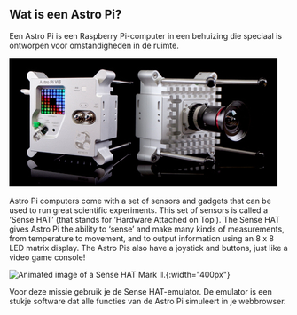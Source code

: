 ## Wat is een Astro Pi?

Een Astro Pi is een Raspberry Pi-computer in een behuizing die speciaal is ontworpen voor omstandigheden in de ruimte.

![Animated image of a Sense HAT being attached to the top of a Raspberry Pi computer.](images/astro_pi_casing.jpeg)

Astro Pi computers come with a set of sensors and gadgets that can be used to run great scientific experiments. This set of sensors is called a ‘Sense HAT’ (that stands for ‘Hardware Attached on Top’). The Sense HAT gives Astro Pi the ability to ‘sense’ and make many kinds of measurements, from temperature to movement, and to output information using an 8 x 8 LED matrix display. The Astro Pis also have a joystick and buttons, just like a video game console!

![Animated image of a Sense HAT Mark II.](images/AP_spin.gif){:width="400px"}

Voor deze missie gebruik je de Sense HAT-emulator. De emulator is een stukje software dat alle functies van de Astro Pi simuleert in je webbrowser.




